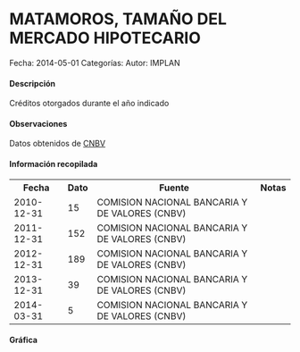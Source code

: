MATAMOROS, TAMAÑO DEL MERCADO HIPOTECARIO
=====

Fecha: 2014-05-01
Categorías: 
Autor: IMPLAN

#### Descripción

Créditos otorgados durante el año indicado

#### Observaciones

Datos obtenidos de [CNBV](http://portafoliodeinformacion.cnbv.gob.mx/bm1/Paginas/carteravivienda.aspx)

#### Información recopilada

<table class="table table-hover table-bordered">
  <tr><th>Fecha</th><th>Dato</th><th>Fuente</th><th>Notas</th></tr>
  <tr><td>2010-12-31</td><td>15</td><td>COMISION NACIONAL BANCARIA Y DE VALORES (CNBV)</td><td></td></tr>
  <tr><td>2011-12-31</td><td>152</td><td>COMISION NACIONAL BANCARIA Y DE VALORES (CNBV)</td><td></td></tr>
  <tr><td>2012-12-31</td><td>189</td><td>COMISION NACIONAL BANCARIA Y DE VALORES (CNBV)</td><td></td></tr>
  <tr><td>2013-12-31</td><td>39</td><td>COMISION NACIONAL BANCARIA Y DE VALORES (CNBV)</td><td></td></tr>
  <tr><td>2014-03-31</td><td>5</td><td>COMISION NACIONAL BANCARIA Y DE VALORES (CNBV)</td><td></td></tr>
</table>

#### Gráfica

<div id="Morrisxmkqbodo" class="grafica"></div>
  <!-- JAVASCRIPT DE LA GRAFICA EN Morrisxmkqbodo -->
  <script>
  new Morris.Bar({
    element: 'Morrisxmkqbodo',
    data: [
      { fecha: '2010-12-31', dato: 15 },
      { fecha: '2011-12-31', dato: 152 },
      { fecha: '2012-12-31', dato: 189 },
      { fecha: '2013-12-31', dato: 39 },
      { fecha: '2014-03-31', dato: 5 }
    ],
    xkey: 'fecha',
    ykeys: ['dato'],
    labels: ['Dato']
  });
  </script>
